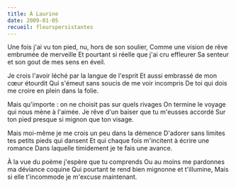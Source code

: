 ```yaml
---
title: À Laurine
date: 2009-01-05
recueil: fleurspersistantes
---
```


Une fois j'ai vu ton pied, nu, hors de son soulier,
Comme une vision de rêve embrumée de merveille
Et pourtant si réelle que j'ai cru effleurer
Sa senteur et son gout de mes sens en éveil.

Je crois l'avoir léché par la langue de l'esprit
Et aussi embrassé de mon cœur étourdit
Qui s'émeut sans soucis de me voir incompris
De toi qui dois me croire en plein dans la folie.

Mais qu'importe : on ne choisit pas sur quels rivages
On termine le voyage qui nous mène à l'aimée.
Je rêve d'un baiser que tu m'eusses accordé
Sur ton pied presque si mignon que ton visage.

Mais moi-même je me crois un peu dans la démence
D'adorer sans limites tes petits pieds qui dansent
Et qui chaque fois m'incitent à écrire une romance
Dans laquelle timidement je te fais une avance.

À la vue du poème j'espère que tu comprends
Ou au moins me pardonnes ma déviance coquine
Qui pourtant te rend bien mignonne et t'illumine,
Mais si elle t'incommode je m'excuse maintenant.
